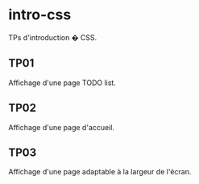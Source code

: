 # intro-css
TPs d'introduction � CSS.

## TP01
Affichage d'une page TODO list.

## TP02
Affichage d'une page d'accueil.

## TP03
Affichage d'une page adaptable à la largeur de l'écran.